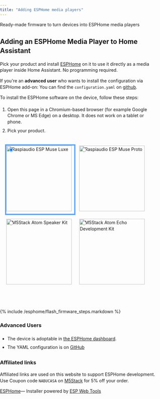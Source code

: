 ```yaml
---
title: "Adding ESPHome media players"
---
```


Ready-made firmware to turn devices into ESPHome media players

<head>
    <style>
      body {
        font-family: -apple-system, system-ui, BlinkMacSystemFont, "Segoe UI",
          Roboto, Ubuntu, sans-serif;
        padding: 0;
        margin: 0;
        line-height: 1.4;
      }
      .content {
        max-width: 600px;
        margin: 0 auto;
        padding: 12px;
      }
      .hidden {
        display: none;
      }
      esp-web-install-button[install-unsupported] {
        visibility: inherit;
      }
      .content pre {
        max-width: 100%;
        overflow-y: scroll;
      }
      li {
        padding: 4px 0;
      }
      .footer {
        margin-top: 24px;
        border-top: 1px solid #ccc;
        padding-top: 24px;
        text-align: center;
      }
      .footer .initiative {
        font-style: italic;
        margin-top: 16px;
      }
      table {
        border-spacing: 0;
      }
      td {
        padding: 8px;
        border-bottom: 1px solid #ccc;
      }
      .radios {
        display: flex;
        flex-direction: row;
        flex-wrap: wrap;
        align-items: center;
      }
      .radios label {
        padding: 4px;
        cursor: pointer;
        width: calc(50% - 16px);
        max-width: 184px;
        display: block;
        position: relative;
      }
      .radios input {
        position: absolute;
        top: 12px;
        left: 12px;
      }
      .radios img {
        display: block;
        width: calc(100% - 8px);
        border: 4px solid rgba(0, 0, 0, 0);
        aspect-ratio: 1;
      }
      input:checked + img {
        border-color: #58a6ff;
      }
      /* Remove this once we add a fifth media player */
      @media only screen and (min-height: 1000px) {
        .radios label {
          max-width: initial;
        }
      }
    </style>
    <script
      type="module"
      src="https://unpkg.com/esp-web-tools@9/dist/web/install-button.js?module"
    ></script>
  </head>

## Adding an ESPHome Media Player to Home Assistant

Pick your product and install [ESPHome](https://esphome.io) on it to use it directly as a media player inside Home Assistant. No programming required.

If you're an **advanced user** who wants to install the configuration via ESPHome add-on: You can find the `configuration.yaml` on [github](https://github.com/esphome/media-players/blob/main).

To install the ESPHome software on the device, follow these steps:

1. Open this page in a Chromium-based browser (for example Google Chrome or MS Edge) on a desktop. It does not work on a tablet or phone.
2. Pick your product.


<div class="content">
<div class="radios">
    <label>
        <input type="radio" name="type" value="raspiaudio-muse-luxe" checked />
        <img src="/images/docs/esphome/esp_muse_luxe.png" alt="Raspiaudio ESP Muse Luxe" />
    </label>
    <label>
        <input type="radio" name="type" value="raspiaudio-muse-proto" />
        <img src="/images/docs/esphome/esp_muse_proto.png" alt="Raspiaudio ESP Muse Proto" />
    </label>
    <label>
        <input type="radio" name="type" value="m5stack-atom-speaker-kit" />
        <img src="/images/docs/esphome/atom_speaker_kit.png" alt="M5Stack Atom Speaker Kit" />
    </label>
    <label>
        <input type="radio" name="type" value="m5stack-atom-echo" />
        <img src="/images/docs/esphome/atom_echo.png" alt="M5Stack Atom Echo Development Kit" />
    </label>
</div>
<br />
<p class="button-row" align="center">
    <esp-web-install-button></esp-web-install-button>
</p>
<div class="hidden info raspiaudio-muse-luxe">
    <h3>Raspiaudio ESP Muse Luxe</h3>
    <p>
        Portable speaker with two 5 Watt speakers built-in. Can run 4 hours
        off the built-in battery or be powered by a cable.
    </p>
    <p>
        This is a powerful device. If you want to use it solely as a media
        player, we recommend to use the
        <a href="https://raspiaudio.github.io/">Squeezelite-ESP32 firmware</a
        >.
    </p>
    <p>Buy</p>
    <ul>
        <li>
        <a href="https://raspiaudio.com/produit/esp-muse-luxe"
            >Raspiaudio</a
        >
        </li>
        <li>
        <a
            href="https://www.amazon.com/gp/product/B09N3S9S29/?&_encoding=UTF8&tag=homeassista0e-20&linkCode=ur2&linkId=71c80756dcd782eba9f1a80dc576c7d3&camp=1789&creative=9325"
            >Amazon</a
        >
        </li>
    </ul>
</div>
<div class="hidden info raspiaudio-muse-proto">
    <h3>Raspiaudio ESP Muse Proto</h3>
    <p>
        Powerful audio prototyping board to create your own smart speakers.
    </p>
    <p>
        This is a powerful device. If you want to use it solely as a media
        player, we recommend to use the
        <a href="https://raspiaudio.github.io/">Squeezelite-ESP32 firmware</a
        >.
    </p>
    <p>Buy</p>
    <ul>
        <li>
        <a href="https://raspiaudio.com/produit/muse-proto">Raspiaudio</a>
        </li>
        <li>
        <a
            href="https://www.amazon.com/gp/product/B097F884WL/?&_encoding=UTF8&tag=homeassista0e-20&linkCode=ur2&linkId=71c80756dcd782eba9f1a80dc576c7d3&camp=1789&creative=9325"
            >Amazon</a
        >
        </li>
    </ul>
</div>
<div class="hidden info m5stack-atom-speaker-kit">
    <h3>M5Stack Atom Speaker Kit</h3>
    <p>Small ESP32 board with a built-in speaker and a headphone jack.</p>
    <p>Buy</p>
    <ul>
        <li>
        <a
            href="https://shop.m5stack.com/products/atom-speaker-kit-ns4168?ref=NabuCasa"
            >M5Stack Shop</a
        >
        </li>
        <li>
        <a
            href="https://www.aliexpress.com/item/1005003297368240.html?aff_platform=portals-tool&sk=_A8G2YF&aff_trace_key=90326d2a90444b4887632f62dd533ce4-1654058373639-07963-_A8G2YF&terminal_id=c5517a8c9bb44b4fb32147398fbc2576&aff_fcid=90326d2a90444b4887632f62dd533ce4-1654058373639-07963-_A8G2YF&tt=CPS_NORMAL&aff_fsk=_A8G2YF"
            >AliExpress</a
        >
        </li>
    </ul>
</div>
<div class="hidden info m5stack-atom-echo">
    <h3>M5Stack Atom Echo Development Kit</h3>
    <p>Tiny ESP32 board with a built-in speaker.</p>
    <p>Buy</p>
    <ul>
        <li>
        <a
            href="https://shop.m5stack.com/collections/m5-controllers/products/atom-echo-smart-speaker-dev-kit?ref=NabuCasa"
            >M5Stack Shop</a
        >
        </li>
        <li>
        <a
            href="https://www.aliexpress.com/item/1005003299332198.html?aff_platform=portals-tool&sk=_A8G2YF&aff_trace_key=90326d2a90444b4887632f62dd533ce4-1654058373639-07963-_A8G2YF&terminal_id=c5517a8c9bb44b4fb32147398fbc2576&aff_fcid=90326d2a90444b4887632f62dd533ce4-1654058373639-07963-_A8G2YF&tt=CPS_NORMAL&aff_fsk=_A8G2YF"
            >AliExpress</a
        >
        </li>
    </ul>
</div>
</div>



{% include /esphome/flash_firmware_steps.markdown %}

### Advanced Users

* The device is adoptable in [the ESPHome dashboard](https://my.home-assistant.io/redirect/supervisor_addon/?addon=5c53de3b_esphome&amp;repository_url=https%3A%2F%2Fgithub.com%2Fesphome%2Fhome-assistant-addon).
* The YAML configuration is on [GitHub](https://github.com/esphome/media-players/)

### Affiliated links

Affiliated links are used on this website to support ESPHome development. Use Coupon code `NABUCASA` on [M5Stack](https://shop.m5stack.com/discount/NABUCASA?ref=NabuCasa) for 5% off your order.

[ESPHome](https://esphome.io)&mdash; Installer powered by [ESP Web Tools](https://esphome.github.io/esp-web-tools/)

<script>
    document.querySelectorAll('input[name="type"]').forEach((radio) =>
    radio.addEventListener("change", () => {
        const button = document.querySelector("esp-web-install-button");
        button.manifest = `https://esphome.github.io/media-players/${radio.value}-manifest.json`;
        document.querySelectorAll(".info").forEach((info) => {
        info.classList.add("hidden");
        });
        document
        .querySelector(`.info.${radio.value}`)
        .classList.remove("hidden");
    })
    );
    document
    .querySelector('input[name="type"]:checked')
    .dispatchEvent(new Event("change"));
</script>
